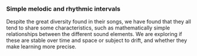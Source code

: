### Simple melodic and rhythmic intervals


Despite the great diversity found in their songs, we have found that they all tend to share some characteristics, such as mathematically simple relationships between the different sound elements. We are exploring if these are stable over time and space or subject to drift, and whether they make learning more precise.
